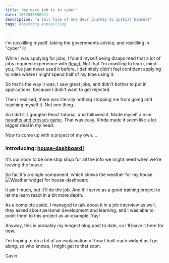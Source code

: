 ```yaml
--- 
title: "my next job is in cyber"
date: 1657630690921
description: "a tall tale of one devs journey to upskill himself"
tags: #learning #upskilling

--- 
```


i'm upskilling myself. taking the governments advice, and reskilling in "cyber" 🙄

While I was applying for jobs, I found myself being disapointed that a lot of jobs required experience with [React.](https://reactjs.org) Not that I'm *unwilling* to learn, mind you, I've just never used it before. I definitely didn't feel confident applying to roles where I might spend half of my time using it.

So that's the way it was, I saw great jobs, and didn't bother to put in applications, because I didn't want to get rejected. 

Then I realised, there was literally nothing stopping me from going and teaching myself it. Not one thing. 

So I did it. I googled React tutorial, and followed it. Made myself a nice [noughts and crosses game](https://github.com/gavinroderick/react-playgrounds/tree/main/my-app). That was easy. Kinda made it seem like a lot bigger deal in my head. 

Now to come up with a project of my own....

### Introducing: [house-dashboard!](https://github.com/gavinroderick/house-dashboard)

It's our soon to be one stop shop for all the info we might need when we're leaving the house. 

So far, it's a single component, which shows the weather for my house ![Weather widget for house-dashboard](https://user-images.githubusercontent.com/19315682/177154471-20ee57d3-74d7-4446-91a8-e6e5c871f3eb.png)

It ain't much, but it'll do the job. And it'll serve as a good training project to let me learn react in a bit more depth. 


As a complete aside, I managed to talk about it in a job interview as well, they asked about personal development and learning, and I was able to point them to this project as an example. Yay!


Anyway, this is probably my longest blog post to date, so I'll leave it here for now.

I'm hoping to do a bit of an explaination of how I built each widget as I go along, so who knows, I might get to that soon. 


Gavin